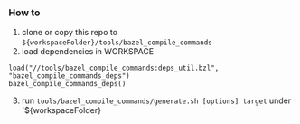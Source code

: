 ### How to
1. clone or copy this repo to `${workspaceFolder}/tools/bazel_compile_commands`
2. load dependencies in WORKSPACE 
```
load("//tools/bazel_compile_commands:deps_util.bzl", "bazel_compile_commands_deps")
bazel_compile_commands_deps()
```
3. run `tools/bazel_compile_commands/generate.sh [options] target` under `${workspaceFolder}